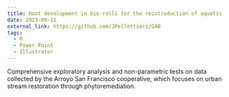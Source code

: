 ```yaml
---
title: Root development in bio-rolls for the reintroduction of aquatic plants in urban streams.
date: 2023-09-11
external_link: https://github.com/JPellettieri/GAB
tags:
  - R
  - Power Point
  - Illustrator
---
```


Comprehensive exploratory analysis and non-parametric tests on data collected by the Arroyo San <!--more--> 
Francisco cooperative, which focuses on urban stream restoration through phytoremediation.   

